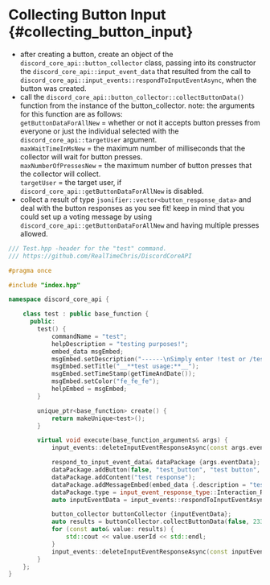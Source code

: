 Collecting Button Input {#collecting_button_input}
============
- after creating a button, create an object of the `discord_core_api::button_collector` class, passing into its constructor the `discord_core_api::input_event_data` that resulted from the call to `discord_core_api::input_events::respondToInputEventAsync`, when the button was created.
- call the `discord_core_api::button_collector::collectButtonData()` function from the instance of the button_collector. note: the arguments for this function are as follows:  
`getButtonDataForAllNew` = whether or not it accepts button presses from everyone or just the individual selected with the `discord_core_api::targetUser` argument.   
`maxWaitTimeInMsNew` = the maximum number of milliseconds that the collector will wait for button presses.   
`maxNumberOfPressesNew` = the maximum number of button presses that the collector will collect.   
`targetUser` = the target user, if `discord_core_api::getButtonDataForAllNew` is disabled.
- collect a result of type `jsonifier::vector<button_response_data>` and deal with the button responses as you see fit! keep in mind that you could set up a voting message by using `discord_core_api::getButtonDataForAllNew` and having multiple presses allowed.
```cpp
/// Test.hpp -header for the "test" command.
/// https://github.com/RealTimeChris/DiscordCoreAPI

#pragma once

#include "index.hpp"

namespace discord_core_api {

	class test : public base_function {
	  public:
		test() {
			commandName = "test";
			helpDescription = "testing purposes!";
			embed_data msgEmbed;
			msgEmbed.setDescription("------\nSimply enter !test or /test!\n------");
			msgEmbed.setTitle("__**test usage:**__");
			msgEmbed.setTimeStamp(getTimeAndDate());
			msgEmbed.setColor("fe_fe_fe");
			helpEmbed = msgEmbed;
		}

		unique_ptr<base_function> create() {
			return makeUnique<test>();
		}

		virtual void execute(base_function_arguments& args) {
			input_events::deleteInputEventResponseAsync(const args.eventData).get();

			respond_to_input_event_data& dataPackage {args.eventData};
			dataPackage.addButton(false, "test_button", "test button", "✅", button_style::danger);
			dataPackage.addContent("test response");
			dataPackage.addMessageEmbed(embed_data {.description = "testing!", .title = "test title"});
			dataPackage.type = input_event_response_type::Interaction_Response;
			auto inputEventData = input_events::respondToInputEventAsync(const& dataPackage).get();

			button_collector buttonCollector {inputEventData};
			auto results = buttonCollector.collectButtonData(false, 2334, 1, "").get();
			for (const auto& value: results) {
				std::cout << value.userId << std::endl;
			}
			input_events::deleteInputEventResponseAsync(const inputEventData).get();
		}
	};
}
```

